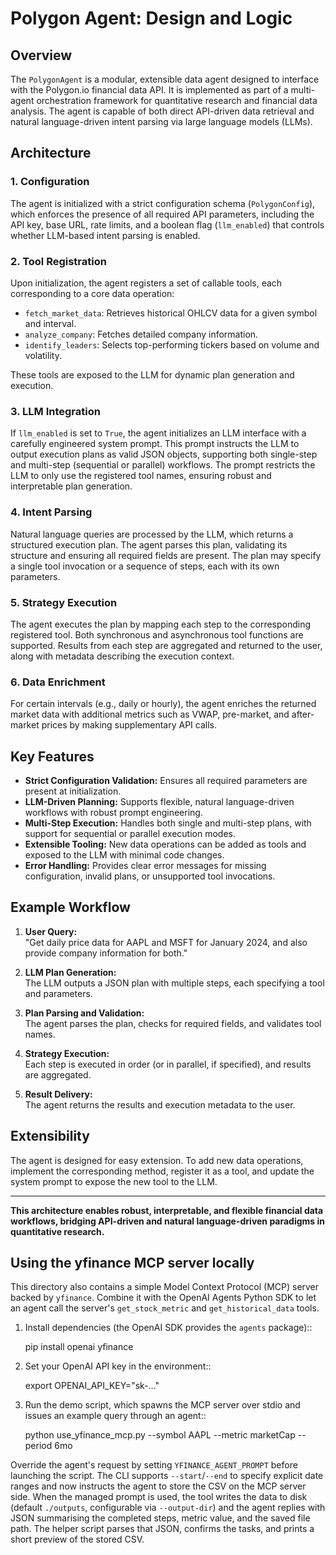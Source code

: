 # Polygon Agent: Design and Logic

## Overview

The `PolygonAgent` is a modular, extensible data agent designed to interface with the Polygon.io financial data API. It is implemented as part of a multi-agent orchestration framework for quantitative research and financial data analysis. The agent is capable of both direct API-driven data retrieval and natural language-driven intent parsing via large language models (LLMs).

## Architecture

### 1. Configuration

The agent is initialized with a strict configuration schema (`PolygonConfig`), which enforces the presence of all required API parameters, including the API key, base URL, rate limits, and a boolean flag (`llm_enabled`) that controls whether LLM-based intent parsing is enabled.

### 2. Tool Registration

Upon initialization, the agent registers a set of callable tools, each corresponding to a core data operation:
- `fetch_market_data`: Retrieves historical OHLCV data for a given symbol and interval.
- `analyze_company`: Fetches detailed company information.
- `identify_leaders`: Selects top-performing tickers based on volume and volatility.

These tools are exposed to the LLM for dynamic plan generation and execution.

### 3. LLM Integration

If `llm_enabled` is set to `True`, the agent initializes an LLM interface with a carefully engineered system prompt. This prompt instructs the LLM to output execution plans as valid JSON objects, supporting both single-step and multi-step (sequential or parallel) workflows. The prompt restricts the LLM to only use the registered tool names, ensuring robust and interpretable plan generation.

### 4. Intent Parsing

Natural language queries are processed by the LLM, which returns a structured execution plan. The agent parses this plan, validating its structure and ensuring all required fields are present. The plan may specify a single tool invocation or a sequence of steps, each with its own parameters.

### 5. Strategy Execution

The agent executes the plan by mapping each step to the corresponding registered tool. Both synchronous and asynchronous tool functions are supported. Results from each step are aggregated and returned to the user, along with metadata describing the execution context.

### 6. Data Enrichment

For certain intervals (e.g., daily or hourly), the agent enriches the returned market data with additional metrics such as VWAP, pre-market, and after-market prices by making supplementary API calls.

## Key Features

- **Strict Configuration Validation:** Ensures all required parameters are present at initialization.
- **LLM-Driven Planning:** Supports flexible, natural language-driven workflows with robust prompt engineering.
- **Multi-Step Execution:** Handles both single and multi-step plans, with support for sequential or parallel execution modes.
- **Extensible Tooling:** New data operations can be added as tools and exposed to the LLM with minimal code changes.
- **Error Handling:** Provides clear error messages for missing configuration, invalid plans, or unsupported tool invocations.

## Example Workflow

1. **User Query:**  
   "Get daily price data for AAPL and MSFT for January 2024, and also provide company information for both."

2. **LLM Plan Generation:**  
   The LLM outputs a JSON plan with multiple steps, each specifying a tool and parameters.

3. **Plan Parsing and Validation:**  
   The agent parses the plan, checks for required fields, and validates tool names.

4. **Strategy Execution:**  
   Each step is executed in order (or in parallel, if specified), and results are aggregated.

5. **Result Delivery:**  
   The agent returns the results and execution metadata to the user.

## Extensibility

The agent is designed for easy extension. To add new data operations, implement the corresponding method, register it as a tool, and update the system prompt to expose the new tool to the LLM.

---

**This architecture enables robust, interpretable, and flexible financial data workflows, bridging API-driven and natural language-driven paradigms in quantitative research.**

## Using the yfinance MCP server locally

This directory also contains a simple Model Context Protocol (MCP) server backed by
`yfinance`. Combine it with the OpenAI Agents Python SDK to let an agent call the
server's `get_stock_metric` and `get_historical_data` tools.

1. Install dependencies (the OpenAI SDK provides the `agents` package)::

   pip install openai yfinance

2. Set your OpenAI API key in the environment::

   export OPENAI_API_KEY="sk-..."

3. Run the demo script, which spawns the MCP server over stdio and issues an
   example query through an agent::

   python use_yfinance_mcp.py --symbol AAPL --metric marketCap --period 6mo

Override the agent's request by setting `YFINANCE_AGENT_PROMPT` before launching
the script. The CLI supports `--start`/`--end` to specify explicit date ranges
and now instructs the agent to store the CSV on the MCP server side. When the
managed prompt is used, the tool writes the data to disk (default `./outputs`,
configurable via `--output-dir`) and the agent replies with JSON summarising the
completed steps, metric value, and the saved file path. The helper script parses
that JSON, confirms the tasks, and prints a short preview of the stored CSV.